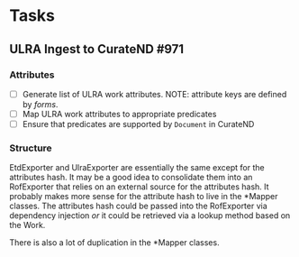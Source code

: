 # Tasks

## ULRA Ingest to CurateND #971

### Attributes
 - [ ] Generate list of ULRA work attributes. NOTE: attribute keys are defined by _forms_.
 - [ ] Map ULRA work attributes to appropriate predicates
 - [ ] Ensure that predicates are supported by `Document` in CurateND

### Structure
EtdExporter and UlraExporter are essentially the same except for the attributes hash. It may be a good idea to consolidate them into an RofExporter that relies on an external source for the attributes hash. It probably makes more sense for the attribute hash to live in the *Mapper classes. The attributes hash could be passed into the RofExporter via dependency injection _or_ it could be retrieved via a lookup method based on the Work.

There is also a lot of duplication in the *Mapper classes.